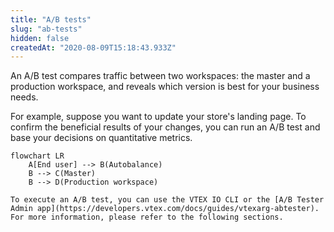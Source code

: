 ```yaml
---
title: "A/B tests"
slug: "ab-tests"
hidden: false
createdAt: "2020-08-09T15:18:43.933Z"
---
```


An A/B test compares traffic between two workspaces: the master and a production workspace, and reveals which version is best for your business needs.

For example, suppose you want to update your store's landing page. To confirm the beneficial results of your changes, you can run an A/B test and base your decisions on quantitative metrics.

```mermaid
flowchart LR
    A[End user] --> B(Autobalance)
    B --> C(Master)
    B --> D(Production workspace)

To execute an A/B test, you can use the VTEX IO CLI or the [A/B Tester Admin app](https://developers.vtex.com/docs/guides/vtexarg-abtester). For more information, please refer to the following sections.

```

<Flex>

<WhatsNextCard
title="Running A/B tests"
description="Set up your environment and enable A/B testing for your store account."
linkTo="https://developers.vtex.com/docs/guides/vtex-io-documentation-running-native-ab-testing"
linkTitle="See more"
/>
  
<WhatsNextCard
title="A/B testing Legacy and IO store versions"
description="Perform A/B testing between store workspaces in CMS Legacy and VTEX IO to confirm which workspace has the highest conversion rate for your store."
linkTo="https://developers.vtex.com/docs/guides/vtex-io-documentation-performing-ab-testing-between-legacy-and-io"
linkTitle="See more"
/>

</Flex>